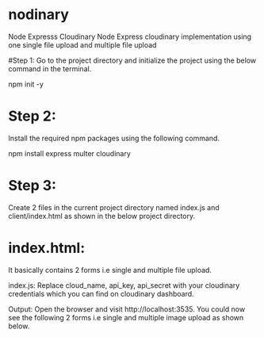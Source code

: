 # nodinary
Node Expresss Cloudinary
Node Express cloudinary implementation using one single file upload and multiple file upload

#Step 1: 
Go to the project directory and initialize the project using the below command in the terminal.

npm init -y
# Step 2:
Install the required npm packages using the following command.

npm install express multer cloudinary
# Step 3:
Create 2 files in the current project directory named index.js and client/index.html as shown in the below project directory.

# index.html: 
It basically contains 2 forms i.e single and multiple file upload.

index.js: Replace cloud_name, api_key, api_secret with your cloudinary credentials which you can find on cloudinary dashboard.


Output: Open the browser and visit http://localhost:3535. You could now see the following 2 forms i.e single and multiple image upload as shown below.

